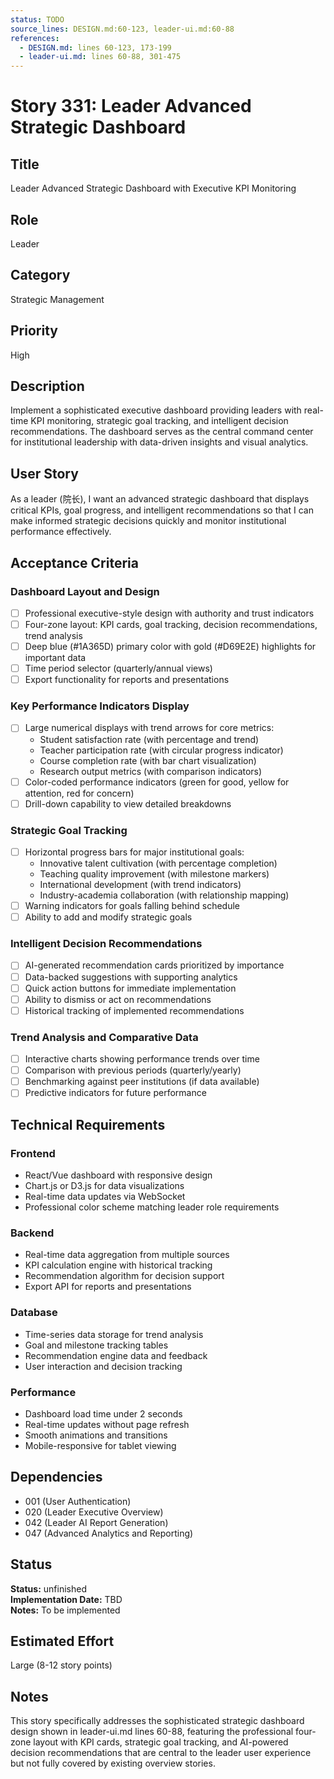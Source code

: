 ```yaml
---
status: TODO
source_lines: DESIGN.md:60-123, leader-ui.md:60-88
references:
  - DESIGN.md: lines 60-123, 173-199
  - leader-ui.md: lines 60-88, 301-475
---
```


# Story 331: Leader Advanced Strategic Dashboard

## Title
Leader Advanced Strategic Dashboard with Executive KPI Monitoring

## Role
Leader

## Category
Strategic Management

## Priority
High

## Description
Implement a sophisticated executive dashboard providing leaders with real-time KPI monitoring, strategic goal tracking, and intelligent decision recommendations. The dashboard serves as the central command center for institutional leadership with data-driven insights and visual analytics.

## User Story
As a leader (院长), I want an advanced strategic dashboard that displays critical KPIs, goal progress, and intelligent recommendations so that I can make informed strategic decisions quickly and monitor institutional performance effectively.

## Acceptance Criteria

### Dashboard Layout and Design
- [ ] Professional executive-style design with authority and trust indicators
- [ ] Four-zone layout: KPI cards, goal tracking, decision recommendations, trend analysis
- [ ] Deep blue (#1A365D) primary color with gold (#D69E2E) highlights for important data
- [ ] Time period selector (quarterly/annual views)
- [ ] Export functionality for reports and presentations

### Key Performance Indicators Display
- [ ] Large numerical displays with trend arrows for core metrics:
  - Student satisfaction rate (with percentage and trend)
  - Teacher participation rate (with circular progress indicator)
  - Course completion rate (with bar chart visualization)
  - Research output metrics (with comparison indicators)
- [ ] Color-coded performance indicators (green for good, yellow for attention, red for concern)
- [ ] Drill-down capability to view detailed breakdowns

### Strategic Goal Tracking
- [ ] Horizontal progress bars for major institutional goals:
  - Innovative talent cultivation (with percentage completion)
  - Teaching quality improvement (with milestone markers)
  - International development (with trend indicators)
  - Industry-academia collaboration (with relationship mapping)
- [ ] Warning indicators for goals falling behind schedule
- [ ] Ability to add and modify strategic goals

### Intelligent Decision Recommendations
- [ ] AI-generated recommendation cards prioritized by importance
- [ ] Data-backed suggestions with supporting analytics
- [ ] Quick action buttons for immediate implementation
- [ ] Ability to dismiss or act on recommendations
- [ ] Historical tracking of implemented recommendations

### Trend Analysis and Comparative Data
- [ ] Interactive charts showing performance trends over time
- [ ] Comparison with previous periods (quarterly/yearly)
- [ ] Benchmarking against peer institutions (if data available)
- [ ] Predictive indicators for future performance

## Technical Requirements

### Frontend
- React/Vue dashboard with responsive design
- Chart.js or D3.js for data visualizations
- Real-time data updates via WebSocket
- Professional color scheme matching leader role requirements

### Backend
- Real-time data aggregation from multiple sources
- KPI calculation engine with historical tracking
- Recommendation algorithm for decision support
- Export API for reports and presentations

### Database
- Time-series data storage for trend analysis
- Goal and milestone tracking tables
- Recommendation engine data and feedback
- User interaction and decision tracking

### Performance
- Dashboard load time under 2 seconds
- Real-time updates without page refresh
- Smooth animations and transitions
- Mobile-responsive for tablet viewing

## Dependencies
- 001 (User Authentication)
- 020 (Leader Executive Overview)
- 042 (Leader AI Report Generation)
- 047 (Advanced Analytics and Reporting)


## Status
**Status:** unfinished  
**Implementation Date:** TBD  
**Notes:** To be implemented
## Estimated Effort
Large (8-12 story points)

## Notes
This story specifically addresses the sophisticated strategic dashboard design shown in leader-ui.md lines 60-88, featuring the professional four-zone layout with KPI cards, strategic goal tracking, and AI-powered decision recommendations that are central to the leader user experience but not fully covered by existing overview stories.